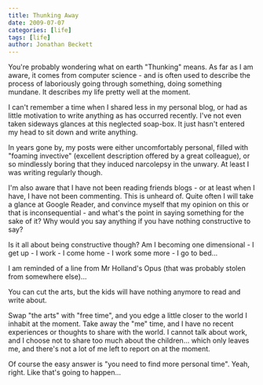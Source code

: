 ```yaml
---
title: Thunking Away
date: 2009-07-07
categories: [life]
tags: [life]
author: Jonathan Beckett
---
```


You're probably wondering what on earth "Thunking" means. As far as I am aware, it comes from computer science - and is often used to describe the process of laboriously going through something, doing something mundane. It describes my life pretty well at the moment.

I can't remember a time when I shared less in my personal blog, or had as little motivation to write anything as has occurred recently. I've not even taken sideways glances at this neglected soap-box. It just hasn't entered my head to sit down and write anything.

In years gone by, my posts were either uncomfortably personal, filled with "foaming invective" (excellent description offered by a great colleague), or so mindlessly boring that they induced narcolepsy in the unwary. At least I was writing regularly though.

I'm also aware that I have not been reading friends blogs - or at least when I have, I have not been commenting. This is unheard of. Quite often I will take a glance at Google Reader, and convince myself that my opinion on this or that is inconsequential - and what's the point in saying something for the sake of it? Why would you say anything if you have nothing constructive to say?

Is it all about being constructive though? Am I becoming one dimensional - I get up - I work - I come home - I work some more - I go to bed...

I am reminded of a line from Mr Holland's Opus (that was probably stolen from somewhere else)...

You can cut the arts, but the kids will have nothing anymore to read and write about.

Swap "the arts" with "free time", and you edge a little closer to the world I inhabit at the moment. Take away the "me" time, and I have no recent experiences or thoughts to share with the world. I cannot talk about work, and I choose not to share too much about the children... which only leaves me, and there's not a lot of me left to report on at the moment.

Of course the easy answer is "you need to find more personal time". Yeah, right. Like that's going to happen...